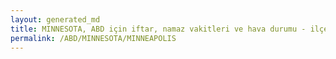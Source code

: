 ```yaml
---
layout: generated_md
title: MINNESOTA, ABD için iftar, namaz vakitleri ve hava durumu - ilçe/eyalet seç
permalink: /ABD/MINNESOTA/MINNEAPOLIS
---
```


<script type="text/javascript">
  var country = ABD;
  var city = MINNESOTA;
  var state = MINNEAPOLIS;
  var lat = 72;
  var lon = 21;
</script>
